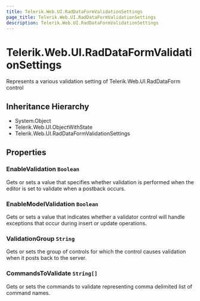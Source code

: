 ```yaml
---
title: Telerik.Web.UI.RadDataFormValidationSettings
page_title: Telerik.Web.UI.RadDataFormValidationSettings
description: Telerik.Web.UI.RadDataFormValidationSettings
---
```


# Telerik.Web.UI.RadDataFormValidationSettings

Represents a various validation setting of Telerik.Web.UI.RadDataForm control

## Inheritance Hierarchy

* System.Object
* Telerik.Web.UI.ObjectWithState
* Telerik.Web.UI.RadDataFormValidationSettings

## Properties

###  EnableValidation `Boolean`

Gets or sets a value that specifies whether validation is performed
            when the editor is set to validate when a postback occurs.

###  EnableModelValidation `Boolean`

Gets or sets a value that indicates whether a validator control will
            handle exceptions that occur during insert or update operations.

###  ValidationGroup `String`

Gets or sets the group of controls for which the 
             control causes validation when it posts back to the server.

###  CommandsToValidate `String[]`

Gets or sets the commands to validate representing comma delimited list of command names.

